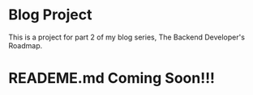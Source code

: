 # Blog Project

This is a project for part 2 of my blog series, The Backend Developer's Roadmap.

# READEME.md Coming Soon!!!
